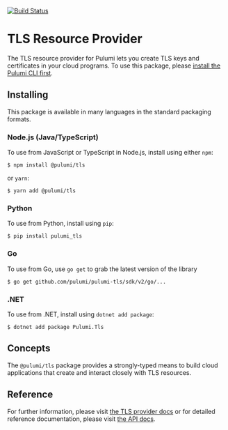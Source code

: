 [![Build Status](https://travis-ci.com/pulumi/pulumi-tls.svg?token=eHg7Zp5zdDDJfTjY8ejq&branch=master)](https://travis-ci.com/pulumi/pulumi-tls)

# TLS Resource Provider

The TLS resource provider for Pulumi lets you create TLS keys and certificates in your cloud programs.  To use
this package, please [install the Pulumi CLI first](https://pulumi.io/).

## Installing

This package is available in many languages in the standard packaging formats.

### Node.js (Java/TypeScript)

To use from JavaScript or TypeScript in Node.js, install using either `npm`:

    $ npm install @pulumi/tls

or `yarn`:

    $ yarn add @pulumi/tls

### Python

To use from Python, install using `pip`:

    $ pip install pulumi_tls

### Go

To use from Go, use `go get` to grab the latest version of the library

    $ go get github.com/pulumi/pulumi-tls/sdk/v2/go/...

### .NET

To use from .NET, install using `dotnet add package`:

    $ dotnet add package Pulumi.Tls

## Concepts

The `@pulumi/tls` package provides a strongly-typed means to build cloud applications that create
and interact closely with TLS resources.

## Reference


For further information, please visit [the TLS provider docs](https://www.pulumi.com/docs/intro/cloud-providers/tls) or for detailed reference documentation, please visit [the API docs](https://www.pulumi.com/docs/reference/pkg/tls).
